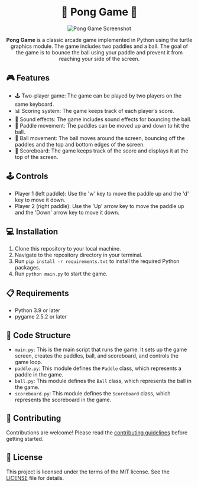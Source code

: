 <h1 align="center">🏓 Pong Game 🏓</h1>

<p align="center">
  <img src="https://i.imgur.com/7YueUa0.png" alt="Pong Game Screenshot">
</p>

<p align="center">
  <strong>Pong Game</strong> is a classic arcade game implemented in Python using the turtle graphics module. The game includes two paddles and a ball. The goal of the game is to bounce the ball using your paddle and prevent it from reaching your side of the screen.
</p>

## 🎮 Features

- 🕹️ Two-player game: The game can be played by two players on the same keyboard.
- 📊 Scoring system: The game keeps track of each player's score.
- 🎵 Sound effects: The game includes sound effects for bouncing the ball.
- 🏓 Paddle movement: The paddles can be moved up and down to hit the ball.
- 🏐 Ball movement: The ball moves around the screen, bouncing off the paddles and the top and bottom edges of the screen.
- 📝 Scoreboard: The game keeps track of the score and displays it at the top of the screen.

## 🕹️ Controls

- Player 1 (left paddle): Use the 'w' key to move the paddle up and the 'd' key to move it down.
- Player 2 (right paddle): Use the 'Up' arrow key to move the paddle up and the 'Down' arrow key to move it down.

## 💻 Installation

1. Clone this repository to your local machine.
2. Navigate to the repository directory in your terminal.
3. Run `pip install -r requirements.txt` to install the required Python packages.
4. Run `python main.py` to start the game.

## 📋 Requirements

- Python 3.9 or later
- pygame 2.5.2 or later

## 📁 Code Structure

- `main.py`: This is the main script that runs the game. It sets up the game screen, creates the paddles, ball, and scoreboard, and controls the game loop.
- `paddle.py`: This module defines the `Paddle` class, which represents a paddle in the game.
- `ball.py`: This module defines the `Ball` class, which represents the ball in the game.
- `scoreboard.py`: This module defines the `Scoreboard` class, which represents the scoreboard in the game.

## 🤝 Contributing

Contributions are welcome! Please read the [contributing guidelines](./CONTRIBUTING.md) before getting started.

## 📜 License

This project is licensed under the terms of the MIT license. See the [LICENSE](./LICENSE) file for details.